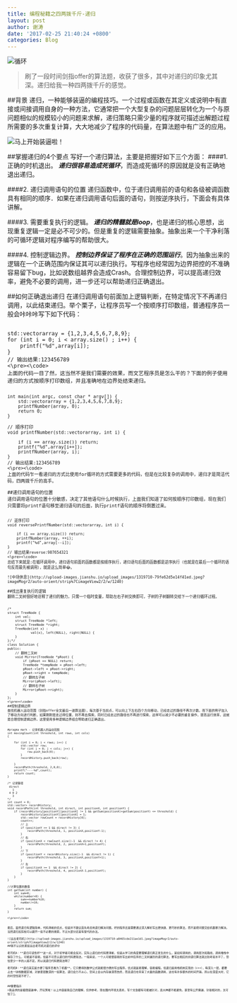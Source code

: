 ```yaml
---
title: 编程秘籍之四两拨千斤-递归
layout: post
author: 谢涛
date: '2017-02-25 21:40:24 +0800'
categories: Blog
---
```

![循环](http://upload-images.jianshu.io/upload_images/1319710-902e959e981bf301.png?imageMogr2/auto-orient/strip%7CimageView2/2/w/1240)
>刷了一段时间剑指offer的算法题，收获了很多，其中对递归的印象尤其深。递归给我一种四两拨千斤的感觉。

##背景
递归，一种能够装逼的编程技巧。一个过程或函数在其定义或说明中有直接或间接调用自身的一种方法，它通常把一个大型复杂的问题层层转化为一个与原问题相似的规模较小的问题来求解，递归策略只需少量的程序就可描述出解题过程所需要的多次重复计算，大大地减少了程序的代码量，在算法题中有广泛的应用。

![马上开始装逼啦！](http://upload-images.jianshu.io/upload_images/1319710-2506a680d03678bf.jpeg?imageMogr2/auto-orient/strip%7CimageView2/2/w/340)

##掌握递归的4个要点
写好一个递归算法，主要是把握好如下三个方面：
####1.  正确的时机退出。
***递归很容易造成死循环***，而造成死循环的原因就是没有正确地退出递归。

####2. 递归调用语句的位置
递归函数中，位于递归调用前的语句和各级被调函数具有相同的顺序．如果在递归调用语句后面的语句，则按逆序执行，下面会有具体讲解。

####3. 需要重复执行的逻辑。
***递归的精髓就是loop***，也是递归的核心思想，出现重复逻辑一定是必不可少的。但是重复的逻辑需要抽象。抽象出来一个干净利落的可循环逻辑对程序编写的帮助很大。

####4. 控制逻辑边界。
***控制边界保证了程序在正确的范围运行***。因为抽象出来的逻辑在一个正确范围内保证其可以递归执行。写程序也经常因为边界把控的不准确容易留下bug，比如说数组越界会造成Crash。合理控制边界，可以提高递归效率，避免不必要的调用，进一步还可以帮助递归正确退出。

##如何正确退出递归
在递归调用语句前面加上逻辑判断，在特定情况下不再递归调用，以此结束递归。举个栗子，让程序员写一个按顺序打印数组，普通程序员一般会咔咔咔写下如下代码：
<pre><code>
std::vector<int>array = {1,2,3,4,5,6,7,8,9};
for (int i = 0; i < array.size() ; i++) {
    printf("%d",array[i]);
}
// 输出结果:123456789
<\pre><\code>
上面的代码一目了然，这当然不是我们需要的效果，而文艺程序员是怎么干的？下面的例子使用递归的方式按顺序打印数组，并且准确地在边界处结束递归。
<pre><code>
int main(int argc, const char * argv[]) {
    std::vector<int>array = {1,2,3,4,5,6,7,8,9};
    printfNumber(array, 0);
    return 0;
}

// 顺序打印 
void printfNumber(std::vector<int>array, int i) {

    if (i == array.size()) return;
    printf("%d",array[i++]);
    printfNumber(array, i);
}
// 输出结果:123456789
<\pre><\code>
上面的代码乍一看递归的方式比使用for循环的方式需要更多的代码，但是在比较复杂的调用中，递归才是简洁代码，四两拨千斤的高手。

##递归调用语句的位置
递归调用语句的位置十分敏感，决定了其他语句什么时候执行，上面我们知道了如何按顺序打印数组，现在我们只需要将printf语句移至递归语句的后面，执行printf语句的顺序将倒置过来。
<pre><code>
// 逆序打印
void reversePrintfNumber(std::vector<int>array, int i) {    

    if (i == array.size()) return;
    printfNumber(array, ++i);
    printf("%d",array[--i]);
}
// 输出结果reverse:987654321
<\pre><\code>
总结下来就是:在循环调用中，递归语句前面的函数都是按顺序执行，递归语句后面的函数都是逆序执行（也就是在最后一个循环的语句反而最先被调用），就是这么简单😂。

![中场休息](http://upload-images.jianshu.io/upload_images/1319710-79fe62d5e14f41ed.jpeg?imageMogr2/auto-orient/strip%7CimageView2/2/w/1240)

##找出重复执行的逻辑
翻转二叉树很好地诠释了递归的魅力，只需一个临时变量，帮助左右子树交换即可，子树的子树翻转交给下一个递归循环过程。
<pre><code>
/*
struct TreeNode {
	int val;
	struct TreeNode *left;
	struct TreeNode *right;
	TreeNode(int x) :
			val(x), left(NULL), right(NULL) {
	}
};*/
class Solution {
public:
    // 翻转二叉树
    void Mirror(TreeNode *pRoot) {
        if (pRoot == NULL) return;
        TreeNode *tempNode = pRoot->left;
        pRoot->left = pRoot->right;
        pRoot->right = tempNode;
        // 翻转左子树
        Mirror(pRoot->left);
        // 翻转右子树
        Mirror(pRoot->right);
    }
};
<\pre><\code>
##控制逻辑边界
查找机器人运动范围（剑指offer全文最后一道算法题），每次基于当前点，可以向上下左右四个方向移动，已经走过的路径不再次计数。而下面的例子加入了移动方向进行判断，如果刚刚是走过得位置，则不再去探索，同时已经走过的路径也不再进行探索，这样可以减少不必要的重复操作，提高运行效率，这就是合理控制逻辑边界。这里使用多种逻辑边界组合帮助递归正确退出。
<pre><code>
#pragma mark - 记录机器人的运动范围
int movingCount(int threshold, int rows, int cols)
{
    
    for (int i = 0; i < rows; i++) {
        std::vector<int> row;
        for (int j = 0; j < cols; j++) {
            row.push_back(0);
        }
        recordHistory.push_back(row);
        
    }
    recordPath(threshold, 2,0,0);
    printf("----%d",count);
    return count;
}

/* 记录路径
 direct
   1
 4 0 2
   3
*/
int count = 0;
std::vector<std::vector<int>> recordHistory;
void recordPath(int threshold, int direct, int positionX, int positionY) {
    if (recordHistory[positionY][positionX] != 1 && getSum(positionX)+getSum(positionY) <= threshold) {
        recordHistory[positionY][positionX] = 1;
        std::vector<int> rowCount = recordHistory[0];
        count++;
        // 上
        if (positionY >= 1 && direct != 3) {
            recordPath(threshold, 1, positionX,positionY-1);
        }
        // 右
        if (positionX < rowCount.size()-1  && direct != 4) {
            recordPath(threshold, 2, positionX+1,positionY);
        }
        // 下
        if (positionY < recordHistory.size()-1  && direct != 1) {
            recordPath(threshold, 3, positionX,positionY+1);
        }
        // 左
        if (positionX >= 1  && direct != 2) {
            recordPath(threshold, 4, positionX-1,positionY);
        }
    }
}

//计算位置的数值
int getSum(int number) {
    int sum=0;
    while(number>0) {
        sum+=number%10;
        number/=10;
    }
    return sum;
}

<\pre><\code>


最后，虽然递归有逻辑简单，代码清晰的优点，但是并不建议首先考虑用递归解决问题。好的程序还是需要通过深入解析写出更快捷、更巧妙的算法，而不是把问题交给机器暴力解决。当然递归加剪枝可以避开一些不必要的搜索，不过大部分还是有替代的办法。

![远古老司机](http://upload-images.jianshu.io/upload_images/1319710-a8465cde211ae1d1.jpeg?imageMogr2/auto-orient/strip%7CimageView2/2/w/1240)
##我不认识的某些远古老司机对递归的评价

老司机A：**递归可读性好**这一点，对于初学者可能会反对。实际上递归的代码更清晰，但是从学习的角度要理解递归真正发生的什么，是如何调用的，调用层次和路线，调用堆栈中保存了什么，可能是不容易。但是不可否认递归的代码更简洁。一般来说，一个人可能很容易的写出前中后序的二叉树遍历的递归算法，要写出相应的非递归算法就比较考验水平了，恐怕至少一半的人搞不定。所以说递归代码更简洁明了

老司机B：**递归其实是方便了程序员难为了机器**。它只要得到数学公式就能很方便的写出程序。优点就是易理解，容易编程。但递归是用栈机制实现的（c++），每深入一层，都要占去一块栈数据区域，对嵌套层数深的一些算法，递归会力不从心，空间上会以内存崩溃而告终，而且递归也带来了大量的函数调用，这也有许多额外的时间开销。所以在深度大时，它的时空性就不好了。 


##重要指示
>我追求的是极限装逼😂，开玩笑啦！以上内容是我自己的理解，仅供参考，现在圈内环境太恶劣，写个文章都有可能被针对，连大神都不能避免，甚至有公开撕逼、针锋相对的，太可怕了🤣。